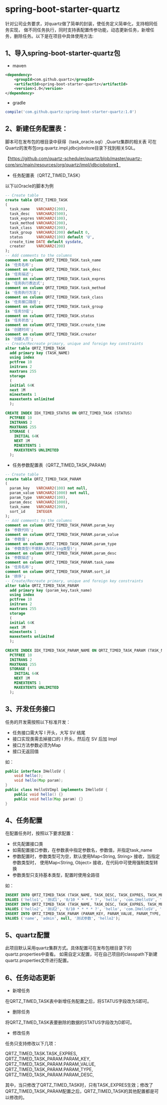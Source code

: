 # spring-boot-starter-quartz

针对公司业务要求，对quartz做了简单的封装，使任务定义简单化，支持相同任务实现，
做不同任务执行，同时支持表配置传参功能，动态更新任务，新增任务，删除任务。以下是在项目中具体使用方法:

## 1、导入spring-boot-starter-quartz包

- maven

~~~xml
<dependency>
  	<groupId>com.github.quartz</groupId>
    <artifactId>spring-boot-starter-quartz</artifactId>
    <version>1.0</version>
</dependency>
~~~

- gradle

~~~groovy
compile('com.github.quartz:spring-boot-starter-quartz:1.0')
~~~

## 2、新建任务配置表：

脚本可在发布包的根目录中获得（task_oracle.sql）,Quartz集群的相关表
可在Quartz的发布包org.quartz.impl.jdbcjobstore目录下找到相关SQL。

【https://github.com/quartz-scheduler/quartz/blob/master/quartz-core/src/main/resources/org/quartz/impl/jdbcjobstore】

- 任务配置表（QRTZ_TIMED_TASK）

以下以Oracle的脚本为例

~~~sql
-- Create table
create table QRTZ_TIMED_TASK
(
  task_name   VARCHAR2(200),
  task_desc   VARCHAR2(500),
  task_expres VARCHAR2(100),
  task_method VARCHAR2(200),
  task_class  VARCHAR2(200),
  task_group  VARCHAR2(200) default 0,
  status      VARCHAR2(100) default 'U',
  create_time DATE default sysdate,
  creater     VARCHAR2(200)
);
-- Add comments to the columns
comment on column QRTZ_TIMED_TASK.task_name
is '任务名称';
comment on column QRTZ_TIMED_TASK.task_desc
is '任务描述';
comment on column QRTZ_TIMED_TASK.task_expres
is '任务执行表达式';
comment on column QRTZ_TIMED_TASK.task_method
is '任务执行方法';
comment on column QRTZ_TIMED_TASK.task_class
is '任务接口路径';
comment on column QRTZ_TIMED_TASK.task_group
is '任务分组';
comment on column QRTZ_TIMED_TASK.status
is '任务状态';
comment on column QRTZ_TIMED_TASK.create_time
is '创建时间';
comment on column QRTZ_TIMED_TASK.creater
is '创建人员';
-- Create/Recreate primary, unique and foreign key constraints
alter table QRTZ_TIMED_TASK
  add primary key (TASK_NAME)
  using index
  pctfree 10
  initrans 2
  maxtrans 255
  storage
  (
  initial 64K
  next 1M
  minextents 1
  maxextents unlimited
  );
  
CREATE INDEX IDX_TIMED_STATUS ON QRTZ_TIMED_TASK (STATUS)
  PCTFREE 10
  INITRANS 2
  MAXTRANS 255
  STORAGE (
    INITIAL 64K
    NEXT 1M
    MINEXTENTS 1
    MAXEXTENTS UNLIMITED
  );
~~~

- 任务参数配置表（QRTZ_TIMED_TASK_PARAM）

~~~sql
-- Create table
create table QRTZ_TIMED_TASK_PARAM
(
  param_key   VARCHAR2(100) not null,
  param_value VARCHAR2(1000) not null,
  param_type  VARCHAR2(100),
  param_desc  VARCHAR2(1000),
  task_name   VARCHAR2(200),
  sort_id     INTEGER
);
-- Add comments to the columns
comment on column QRTZ_TIMED_TASK_PARAM.param_key
is '参数代码';
comment on column QRTZ_TIMED_TASK_PARAM.param_value
is '参数值';
comment on column QRTZ_TIMED_TASK_PARAM.param_type
is '参数类型(不填默认为String类型)';
comment on column QRTZ_TIMED_TASK_PARAM.param_desc
is '参数描述';
comment on column QRTZ_TIMED_TASK_PARAM.task_name
is '任务名称';
comment on column QRTZ_TIMED_TASK_PARAM.sort_id
is '排序';
-- Create/Recreate primary, unique and foreign key constraints
alter table QRTZ_TIMED_TASK_PARAM
  add primary key (param_key,task_name)
  using index
  pctfree 10
  initrans 2
  maxtrans 255
  storage
  (
  initial 64K
  next 1M
  minextents 1
  maxextents unlimited
  );
  
CREATE INDEX IDX_TIMED_TASK_PARAM_NAME ON QRTZ_TIMED_TASK_PARAM (TASK_NAME)
  PCTFREE 10
  INITRANS 2
  MAXTRANS 255
  STORAGE (
    INITIAL 64K
    NEXT 1M
    MINEXTENTS 1
    MAXEXTENTS UNLIMITED
  );
~~~

## 3、开发任务接口

任务的开发需按照以下标准开发：

- 任务接口需大写 I 开头，大写 SV 结尾
- 接口实现类需去掉接口的 I 开头，然后在 SV 后加 Impl
- 接口方法参数必须为Map
- 接口无返回值

如：

~~~java
public interface IHelloSV {
    void hello();
  	void hello(Map param);
}
public class HelloSVImpl implements IHelloSV {
    public void hello() {}
  	public void hello(Map param) {}
}
~~~

## 4、任务配置

在配置任务时，按照以下要求配置：

- 优先配置接口类
- 如需配置接口参数，在参数表中指定参数名，参数值，并指定task_name
- 参数配置时，参数类型可为空，默认使用Map\<String, String\>  接收，当指定参数类型时，
    使用Map\<String, Object\> 接收，在代码中可使用强制类型转换
- 参数类型只支持基本类型，配置时使用全路径 

如：

~~~sql
INSERT INTO QRTZ_TIMED_TASK (TASK_NAME, TASK_DESC, TASK_EXPRES, TASK_METHOD, TASK_CLASS, TASK_GROUP, STATUS, CREATE_TIME, CREATER)
VALUES ('hello1', '测试1', '0/10 * * * * ?', 'hello', 'com.IHelloSV', 'hello', 'U', sysdate, null);
INSERT INTO QRTZ_TIMED_TASK (TASK_NAME, TASK_DESC, TASK_EXPRES, TASK_METHOD, TASK_CLASS, TASK_GROUP, STATUS, CREATE_TIME, CREATER)
VALUES ('hello2', '测试2', '0/10 * * * * ?', 'hello', 'com.IHelloSV', 'hello', 'U', sysdate, null);
INSERT INTO QRTZ_TIMED_TASK_PARAM (PARAM_KEY, PARAM_VALUE, PARAM_TYPE, PARAM_DESC, TASK_NAME)
VALUES ('name', 'admin', null, '测试参数', 'hello2');
~~~

## 5、quartz配置

此项目默认采用quartz集群方式。具体配置可在发布包根目录下的quartz.properties中查看。
如需自定义配置，可在自己项目的classpath下新建quartz.properties文件进行配置。

## 6、任务动态更新

- 新增任务

在QRTZ_TIMED_TASK表中新增任务配置之后，将STATUS字段改为S即可。

- 删除任务

将QRTZ_TIMED_TASK表要删除的数据的STATUS字段改为D即可。

- 修改任务

任务只支持修改以下几项：

QRTZ_TIMED_TASK.TASK_EXPRES,
QRTZ_TIMED_TASK_PARAM.PARAM_KEY,
QRTZ_TIMED_TASK_PARAM.PARAM_VALUE,
QRTZ_TIMED_TASK_PARAM.PARAM_TYPE,
QRTZ_TIMED_TASK_PARAM.PARAM_DESC,

其中，当只修改了QRTZ_TIMED_TASK时，只有TASK_EXPRES生效；修改了QRTZ_TIMED_TASK_PARAM配置之后，QRTZ_TIMED_TASK的其他配置都是可以修改的。
